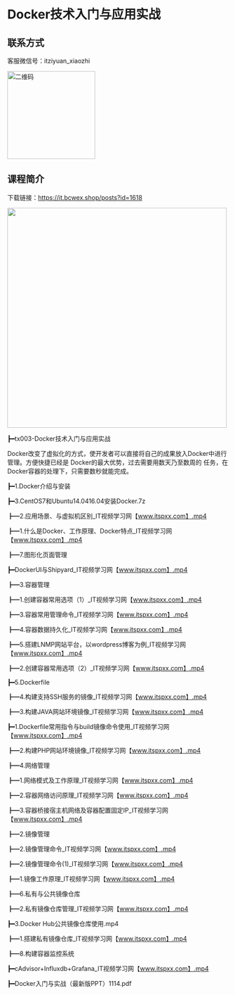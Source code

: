# Docker技术入门与应用实战

## 联系方式

客服微信号：itziyuan_xiaozhi

<img src="https://ziyuanyun.oss-cn-guangzhou.aliyuncs.com/common/20240614073449/666b82192834a.jpg" width="200" height="200" alt="二维码">

## 课程简介

下载链接：https://it.bcwex.shop/posts?id=1618

<img src="https://ziyuanyun.oss-cn-guangzhou.aliyuncs.com/yun/20240515183248/66448f509894f.jpg" width="500" alt="">

  ┣━tx003-Docker技术入门与应用实战

 Docker改变了虚拟化的方式，使开发者可以直接将自己的成果放入Docker中进行管理。方便快捷已经是 Docker的最大优势，过去需要用数天乃至数周的 任务，在Docker容器的处理下，只需要数秒就能完成。

 ┣━1.Docker介绍与安装

 ┣━3.CentOS7和Ubuntu14.0416.04安装Docker.7z

 ┣━2.应用场景、与虚拟机区别_IT视频学习网【www.itspxx.com】.mp4

 ┣━1.什么是Docker、工作原理、Docker特点_IT视频学习网【www.itspxx.com】.mp4

 ┣━7.图形化页面管理

 ┣━DockerUI与Shipyard_IT视频学习网【www.itspxx.com】.mp4

 ┣━3.容器管理

 ┣━1.创建容器常用选项（1）_IT视频学习网【www.itspxx.com】.mp4

 ┣━3.容器常用管理命令_IT视频学习网【www.itspxx.com】.mp4

 ┣━4.容器数据持久化_IT视频学习网【www.itspxx.com】.mp4

 ┣━5.搭建LNMP网站平台，以wordpress博客为例_IT视频学习网【www.itspxx.com】.mp4

 ┣━2.创建容器常用选项（2）_IT视频学习网【www.itspxx.com】.mp4

 ┣━5.Dockerfile

 ┣━4.构建支持SSH服务的镜像_IT视频学习网【www.itspxx.com】.mp4

 ┣━3.构建JAVA网站环境镜像_IT视频学习网【www.itspxx.com】.mp4

 ┣━1.Dockerfile常用指令与build镜像命令使用_IT视频学习网【www.itspxx.com】.mp4

 ┣━2.构建PHP网站环境镜像_IT视频学习网【www.itspxx.com】.mp4

 ┣━4.网络管理

 ┣━1.网络模式及工作原理_IT视频学习网【www.itspxx.com】.mp4

 ┣━2.容器网络访问原理_IT视频学习网【www.itspxx.com】.mp4

 ┣━3.容器桥接宿主机网络及容器配置固定IP_IT视频学习网【www.itspxx.com】.mp4

 ┣━2.镜像管理

 ┣━2.镜像管理命令_IT视频学习网【www.itspxx.com】.mp4

 ┣━2.镜像管理命令(1)_IT视频学习网【www.itspxx.com】.mp4

 ┣━1.镜像工作原理_IT视频学习网【www.itspxx.com】.mp4

 ┣━6.私有与公共镜像仓库

 ┣━2.私有镜像仓库管理_IT视频学习网【www.itspxx.com】.mp4

 ┣━3.Docker Hub公共镜像仓库使用.mp4

 ┣━1.搭建私有镜像仓库_IT视频学习网【www.itspxx.com】.mp4

 ┣━8.构建容器监控系统

 ┣━cAdvisor+Influxdb+Grafana_IT视频学习网【www.itspxx.com】.mp4

 ┣━Docker入门与实战（最新版PPT）1114.pdf

  